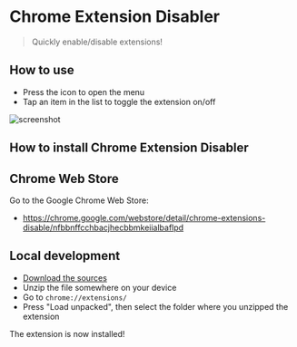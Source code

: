 # Chrome Extension Disabler
> Quickly enable/disable extensions!

## How to use

* Press the icon to open the menu
* Tap an item in the list to toggle the extension on/off

![screenshot](https://github.com/markknol/chrome-extension-disabler/assets/576184/3f1a03e7-939e-44cd-9552-3e3b42eb8ca6)

## How to install Chrome Extension Disabler

## Chrome Web Store

Go to the Google Chrome Web Store:
* https://chrome.google.com/webstore/detail/chrome-extensions-disable/nfbbnffcchbacjhecbbmkeiialbaflpd


## Local development

* [Download the sources](https://github.com/markknol/chrome-extension-disabler/archive/refs/heads/main.zip)
* Unzip the file somewhere on your device
* Go to `chrome://extensions/`
* Press "Load unpacked", then select the folder where you unzipped the extension

The extension is now installed! 
